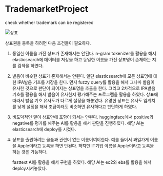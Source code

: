 # TrademarketProject
check whether trademark can be registered

![상표](https://github.com/MVPatM/TrademarketProject/assets/76089856/2ff5a5d4-e4ab-4dd0-a49d-7c8e0c163662)

상표권을 등록을 하려면 다음 조건들이 필요하다.
1. 동일한 이름을 가진 상표가 존재해서는 안된다.
  n-gram tokenizer를 활용을 해서 elasticsearch에 데이터를 저장을 하고
  동일한 이름을 가진 상표명이 존재하는 지를 검색을 하였다.

3. 발음이 비슷한 상표가 존재해서는 안된다.
  일단 elasticsearch에 모든 상표명에 대한 IPA발음 기호를 저장을 한다.
  먼저 fuzzy query를 활용을 해서 그나마 발음이 유사한 것으로 판단이 되어지는 상표명을 추출을 한다. 
  그리고 2차적으로 IPA발음 기호를 활용을 해서 발음이 유사한지 평가해주는 프로그램을 활용을 하였다.
  상표에 따라서 발음 기호 유사도가 다르게 설정을 해놓았다.
  유명한 상표는 유사도 임계치를 낮게 설정을 해서 조금이라도 비슷하면 유사하다고 판단하게 하였다.

5. 비도덕적인 말이 상표안에 포함이 되서는 안된다.
   huggingface에서 positive와 negative를 평가를 해주는 AI를 활용을 해서 판단을 진행하였다.
   해당 AI는 elasticsearch에 deploy를 시켰다.

6. 상표를 출원하려는 물품과 관련이 없는 이름이여야한다.
   예를 들어서 과일가게 이름을 Apple이라고 등록을 하면 안된다.
   하지만 IT기업 이름을 Apple이라고 등록을 하는 것은 가능하다.

   fasttext AI를 활용을 해서 구현을 하였다.
   해당 AI는 ec2와 ebs를 활용을 해서 deploy시켜놓았다. 
